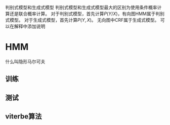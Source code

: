 判别式模型和生成式模型
判别式模型和生成式模型最大的区别为使用条件概率计算还是联合概率计算。
对于判别式模型，首先计算$P(Y/X)$，有向图HMM属于判别式模型。
对于生成式模型，首先计算$P(Y,X)$。 无向图中CRF属于生成式模型。
可以在解释中添加说明
# HMM
什么叫隐形马尔可夫

## 训练

## 测试

## viterbe算法
